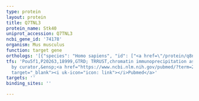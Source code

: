 ```yaml
---
type: protein
layout: protein
title: Q7TNL3
protein_name: Stk40
uniprot_accession: Q7TNL3
ncbi_gene_id: '74178'
organism: Mus musculus
function: target gene
orthologs: '[{"species": "Homo sapiens", "id": ["<a href=\"/protein/q8n2i9\">Q8N2I9</a>"]}, {"species": "Rattus norvegicus", "id": ["A0A0G2JST8"]}]'
tfs: 'Pou5f1,P20263,18999,GTRD; TRRUST,chromatin immunoprecipitation assay; inferred
  by curator,&ensp;<a href="https://www.ncbi.nlm.nih.gov/pubmed/?term=29087512%5Buid%5D+OR+27924024%5Buid%5D+OR+20080709%5Buid%5D"
  target="_blank"><i uk-icon="icon: link"></i>Pubmed</a>'
targets: ''
binding_sites: ''

---
```

